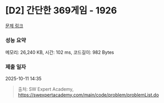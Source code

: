 # [D2] 간단한 369게임 - 1926 

[문제 링크](https://swexpertacademy.com/main/code/problem/problemDetail.do?contestProbId=AV5PTeo6AHUDFAUq) 

### 성능 요약

메모리: 26,240 KB, 시간: 102 ms, 코드길이: 982 Bytes

### 제출 일자

2025-10-11 14:35



> 출처: SW Expert Academy, https://swexpertacademy.com/main/code/problem/problemList.do